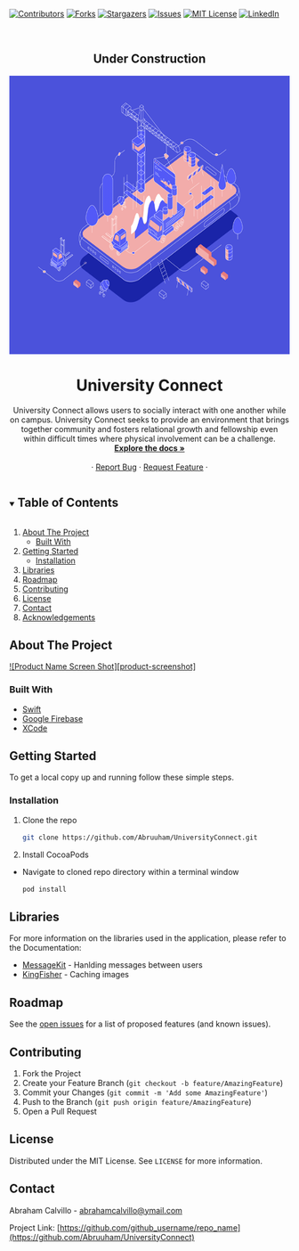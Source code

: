 <!--
*** Thanks for checking out the Best-README-Template. If you have a suggestion
*** that would make this better, please fork the repo and create a pull request
*** or simply open an issue with the tag "enhancement".
*** Thanks again! Now go create something AMAZING! :D
***
***
***
*** To avoid retyping too much info. Do a search and replace for the following:
*** github_username, repo_name, twitter_handle, email, project_title, project_description
-->



<!-- PROJECT SHIELDS -->
<!--
*** I'm using markdown "reference style" links for readability.
*** Reference links are enclosed in brackets [ ] instead of parentheses ( ).
*** See the bottom of this document for the declaration of the reference variables
*** for contributors-url, forks-url, etc. This is an optional, concise syntax you may use.
*** https://www.markdownguide.org/basic-syntax/#reference-style-links
-->
[![Contributors][contributors-shield]][contributors-url]
[![Forks][forks-shield]][forks-url]
[![Stargazers][stars-shield]][stars-url]
[![Issues][issues-shield]][issues-url]
[![MIT License][license-shield]][license-url]
[![LinkedIn][linkedin-shield]][linkedin-url]



<!-- PROJECT LOGO -->
<br />
<p align="center">
  <h2 align="center">Under Construction</h2>
  <a href="https://github.com/Abruuham/UniversityConnect">
    <img src="wip.gif" width="800" height="500" align="center">
  </a>

  <h1 align="center">University Connect</h1>

  <p align="center">
    University Connect allows users to socially interact with one another while on campus. University Connect 
    seeks to provide an environment that brings together community and fosters relational growth and fellowship
    even within difficult times where physical involvement can be a challenge.
    <br />
    <a href="https://github.com/Abruuham/UniversityConnect"><strong>Explore the docs »</strong></a>
    <br />
    <br />
    <!-- <a href="https://github.com/github_username/repo_name">View Demo</a> -->
    ·
    <a href="https://github.com/Abruuhame/UniversityConnect/issues">Report Bug</a>
    ·
    <a href="https://github.com/Abruuhame/UniversityConnect/issues">Request Feature</a>
    ·
  </p>
</p>



<!-- TABLE OF CONTENTS -->
<details open="open">
  <summary><h2 style="display: inline-block">Table of Contents</h2></summary>
  <ol>
    <li>
      <a href="#about-the-project">About The Project</a>
      <ul>
        <li><a href="#built-with">Built With</a></li>
      </ul>
    </li>
    <li>
      <a href="#getting-started">Getting Started</a>
      <ul>
        <!-- <li><a href="#prerequisites">Prerequisites</a></li> -->
        <li><a href="#installation">Installation</a></li>
      </ul>
    </li>
    <li><a href="#Libraries">Libraries</a></li>
    <li><a href="#roadmap">Roadmap</a></li>
    <li><a href="#contributing">Contributing</a></li>
    <li><a href="#license">License</a></li>
    <li><a href="#contact">Contact</a></li>
    <li><a href="#acknowledgements">Acknowledgements</a></li>
  </ol>
</details>



<!-- ABOUT THE PROJECT -->
## About The Project

[![Product Name Screen Shot][product-screenshot]](https://example.com)

<!--
Here's a blank template to get started:
**To avoid retyping too much info. Do a search and replace with your text editor for the following:**
`github_username`, `repo_name`, `twitter_handle`, `email`, `project_title`, `project_description`
-->

### Built With

* [Swift](https://developer.apple.com/swift/)
* [Google Firebase](https://firebase.google.com/docs/ios/setup)
* [XCode](https://developer.apple.com/xcode/)



<!-- GETTING STARTED -->
## Getting Started

To get a local copy up and running follow these simple steps.
<!--- 
### Prerequisites

This is an example of how to list things you need to use the software and how to install them.
* git
  ```sh
  git clone https://github.com/Abruuham/UniversityConnect.git
  ```
-->
### Installation

1. Clone the repo
   ```sh
   git clone https://github.com/Abruuham/UniversityConnect.git
   ```
2. Install CocoaPods 
* Navigate to cloned repo directory within a terminal window
   ```sh
   pod install
   ```



<!-- Libraries-->
## Libraries

For more information on the libraries used in the application, please refer to the Documentation:
* [MessageKit](https://github.com/MessageKit/MessageKit) - Hanlding messages between users
* [KingFisher](https://github.com/onevcat/Kingfisher) - Caching images



<!-- ROADMAP -->
## Roadmap

See the [open issues](https://github.com/Abruuham/UniversityConnect/issues) for a list of proposed features (and known issues).



<!-- CONTRIBUTING -->
## Contributing

<!-- Contributions are what make the open source community such an amazing place to be learn, inspire, and create. Any contributions you make are **greatly appreciated**. -->

1. Fork the Project
2. Create your Feature Branch (`git checkout -b feature/AmazingFeature`)
3. Commit your Changes (`git commit -m 'Add some AmazingFeature'`)
4. Push to the Branch (`git push origin feature/AmazingFeature`)
5. Open a Pull Request



<!-- LICENSE -->
## License

Distributed under the MIT License. See `LICENSE` for more information.



<!-- CONTACT -->
## Contact

Abraham Calvillo - abrahamcalvillo@ymail.com

Project Link: [https://github.com/github_username/repo_name](https://github.com/Abruuham/UniversityConnect)



<!-- ACKNOWLEDGEMENTS -->
<!-- ## Acknowledgements

* []()
* []()
* []()
-->



<!-- MARKDOWN LINKS & IMAGES -->
<!-- https://www.markdownguide.org/basic-syntax/#reference-style-links -->
[contributors-shield]: https://img.shields.io/github/contributors/github_username/repo.svg?style=for-the-badge
[contributors-url]: https://github.com/github_username/repo/graphs/contributors
[forks-shield]: https://img.shields.io/github/forks/github_username/repo.svg?style=for-the-badge
[forks-url]: https://github.com/github_username/repo/network/members
[stars-shield]: https://img.shields.io/github/stars/github_username/repo.svg?style=for-the-badge
[stars-url]: https://github.com/github_username/repo/stargazers
[issues-shield]: https://img.shields.io/github/issues/github_username/repo.svg?style=for-the-badge
[issues-url]: https://github.com/github_username/repo/issues
[license-shield]: https://img.shields.io/github/license/github_username/repo.svg?style=for-the-badge
[license-url]: https://github.com/github_username/repo/blob/master/LICENSE.txt
[linkedin-shield]: https://img.shields.io/badge/-LinkedIn-black.svg?style=for-the-badge&logo=linkedin&colorB=555
[linkedin-url]: https://linkedin.com/in/abraham-calvillo

